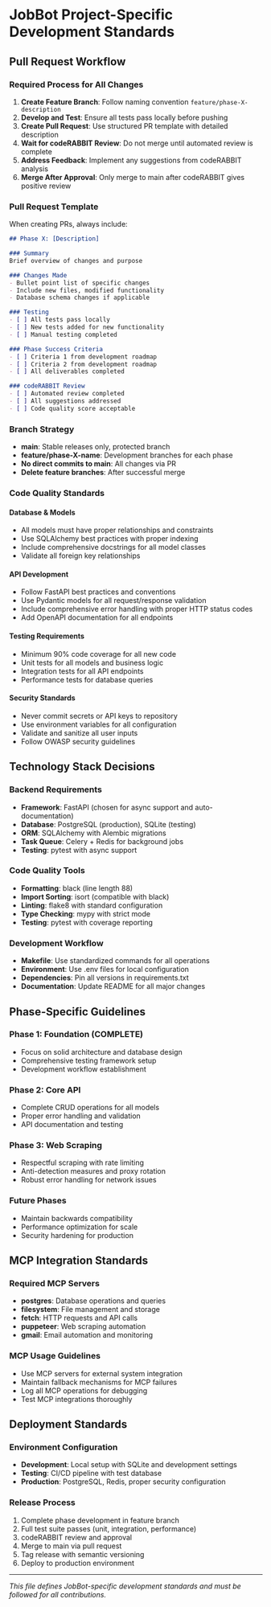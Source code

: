# JobBot Project-Specific Development Standards

## Pull Request Workflow

### Required Process for All Changes
1. **Create Feature Branch**: Follow naming convention `feature/phase-X-description`
2. **Develop and Test**: Ensure all tests pass locally before pushing
3. **Create Pull Request**: Use structured PR template with detailed description
4. **Wait for codeRABBIT Review**: Do not merge until automated review is complete
5. **Address Feedback**: Implement any suggestions from codeRABBIT analysis
6. **Merge After Approval**: Only merge to main after codeRABBIT gives positive review

### Pull Request Template
When creating PRs, always include:

```markdown
## Phase X: [Description]

### Summary
Brief overview of changes and purpose

### Changes Made
- Bullet point list of specific changes
- Include new files, modified functionality
- Database schema changes if applicable

### Testing
- [ ] All tests pass locally
- [ ] New tests added for new functionality
- [ ] Manual testing completed

### Phase Success Criteria
- [ ] Criteria 1 from development roadmap
- [ ] Criteria 2 from development roadmap
- [ ] All deliverables completed

### codeRABBIT Review
- [ ] Automated review completed
- [ ] All suggestions addressed
- [ ] Code quality score acceptable
```

### Branch Strategy
- **main**: Stable releases only, protected branch
- **feature/phase-X-name**: Development branches for each phase
- **No direct commits to main**: All changes via PR
- **Delete feature branches**: After successful merge

### Code Quality Standards

#### Database & Models
- All models must have proper relationships and constraints
- Use SQLAlchemy best practices with proper indexing
- Include comprehensive docstrings for all model classes
- Validate all foreign key relationships

#### API Development
- Follow FastAPI best practices and conventions
- Use Pydantic models for all request/response validation
- Include comprehensive error handling with proper HTTP status codes
- Add OpenAPI documentation for all endpoints

#### Testing Requirements
- Minimum 90% code coverage for all new code
- Unit tests for all models and business logic
- Integration tests for all API endpoints
- Performance tests for database queries

#### Security Standards
- Never commit secrets or API keys to repository
- Use environment variables for all configuration
- Validate and sanitize all user inputs
- Follow OWASP security guidelines

## Technology Stack Decisions

### Backend Requirements
- **Framework**: FastAPI (chosen for async support and auto-documentation)
- **Database**: PostgreSQL (production), SQLite (testing)
- **ORM**: SQLAlchemy with Alembic migrations
- **Task Queue**: Celery + Redis for background jobs
- **Testing**: pytest with async support

### Code Quality Tools
- **Formatting**: black (line length 88)
- **Import Sorting**: isort (compatible with black)
- **Linting**: flake8 with standard configuration
- **Type Checking**: mypy with strict mode
- **Testing**: pytest with coverage reporting

### Development Workflow
- **Makefile**: Use standardized commands for all operations
- **Environment**: Use .env files for local configuration
- **Dependencies**: Pin all versions in requirements.txt
- **Documentation**: Update README for all major changes

## Phase-Specific Guidelines

### Phase 1: Foundation (COMPLETE)
- Focus on solid architecture and database design
- Comprehensive testing framework setup
- Development workflow establishment

### Phase 2: Core API
- Complete CRUD operations for all models
- Proper error handling and validation
- API documentation and testing

### Phase 3: Web Scraping
- Respectful scraping with rate limiting
- Anti-detection measures and proxy rotation
- Robust error handling for network issues

### Future Phases
- Maintain backwards compatibility
- Performance optimization for scale
- Security hardening for production

## MCP Integration Standards

### Required MCP Servers
- **postgres**: Database operations and queries
- **filesystem**: File management and storage
- **fetch**: HTTP requests and API calls
- **puppeteer**: Web scraping automation
- **gmail**: Email automation and monitoring

### MCP Usage Guidelines
- Use MCP servers for external system integration
- Maintain fallback mechanisms for MCP failures
- Log all MCP operations for debugging
- Test MCP integrations thoroughly

## Deployment Standards

### Environment Configuration
- **Development**: Local setup with SQLite and development settings
- **Testing**: CI/CD pipeline with test database
- **Production**: PostgreSQL, Redis, proper security configuration

### Release Process
1. Complete phase development in feature branch
2. Full test suite passes (unit, integration, performance)
3. codeRABBIT review and approval
4. Merge to main via pull request
5. Tag release with semantic versioning
6. Deploy to production environment

---

*This file defines JobBot-specific development standards and must be followed for all contributions.*